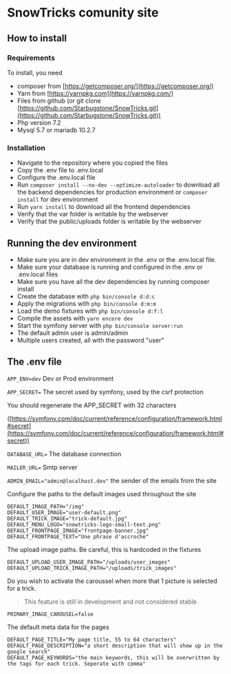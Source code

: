 # SnowTricks comunity site

## How to install

### Requirements

To install, you need

- composer from [https://getcomposer.org/](https://getcomposer.org/)
- Yarn from [https://yarnpkg.com](https://yarnpkg.com/)
- Files from github (or git clone [https://github.com/Starbugstone/SnowTricks.git](https://github.com/Starbugstone/SnowTricks.git))
- Php version 7.2
- Mysql 5.7 or mariadb 10.2.7

### Installation

- Navigate to the repository where you copied the files
- Copy the .env file to .env.local
- Configure the .env.local file
- Run ```composer install --no-dev --optimize-autoloader``` to download all the backend dependencies for production environment or ```composer install``` for dev environment
- Run ```yarn install``` to download all the frontend dependencies
- Verify that the var folder is writable by the webserver
- Verify that the public/uploads folder is writable by the webserver

## Running the dev environment

- Make sure you are in dev environment in the .env or the .env.local file.
- Make sure your database is running and configured in the .env or .env.local files
- Make sure you have all the dev dependencies by running composer install
- Create the database with ```php bin/console d:d:c```
- Apply the migrations with ```php bin/console d:m:m```
- Load the demo fixtures with ```php bin/console d:f:l```
- Compile the assets with ```yarn encore dev```
- Start the symfony server with ```php bin/console server:run```
- The default admin user is admin/admin
- Multiple users created, all with the password &quot;user&quot;

## The .env file

```APP_ENV=dev``` Dev or Prod environment

```APP_SECRET=``` The secret used by symfony, used by the csrf protection

You should regenerate the APP\_SECRET with 32 characters

([https://symfony.com/doc/current/reference/configuration/framework.html#secret](https://symfony.com/doc/current/reference/configuration/framework.html#secret))

```DATABASE_URL=``` The database connection

```MAILER_URL=``` Smtp server

```ADMIN_EMAIL="admin@localhost.dev"``` the sender of the emails from the site



Configure the paths to the default images used throughout the site
```
DEFAULT_IMAGE_PATH="/img"
DEFAULT_USER_IMAGE="user-default.png"
DEFAULT_TRICK_IMAGE="trick-default.jpg"
DEFAULT_MENU_LOGO="snowtricks-logo-small-text.png"
DEFAULT_FRONTPAGE_IMAGE="frontpage-banner.jpg"
DEFAULT_FRONTPAGE_TEXT="Une phrase d'accroche"
```

The upload image paths. Be careful, this is hardcoded in the fixtures
```
DEFAULT_UPLOAD_USER_IMAGE_PATH="/uploads/user_images"
DEFAULT_UPLOAD_TRICK_IMAGE_PATH="/uploads/trick_images"
```

Do you wish to activate the caroussel when more that 1 picture is selected for a trick.

> This feature is still in development and not considered stable

```PRIMARY_IMAGE_CAROUSEL=false```

The default meta data for the pages 

```
DEFAULT_PAGE_TITLE="My page title, 55 to 64 characters"
DEFAULT_PAGE_DESCRIPTION="a short description that will show up in the google search"
DEFAULT_PAGE_KEYWORDS="the main keywords, this will be overwritten by the tags for each trick. Seperate with comma"
```